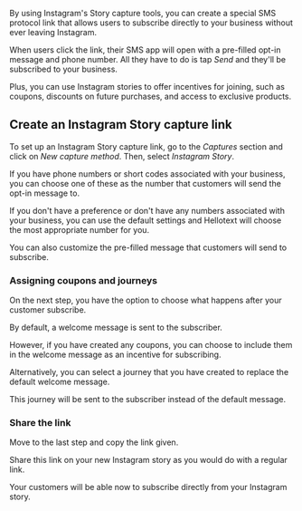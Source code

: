 By using Instagram's Story capture tools, you can create a special SMS protocol link that allows users to subscribe directly to your business without ever leaving Instagram. 

When users click the link, their SMS app will open with a pre-filled opt-in message and phone number. All they have to do is tap *Send* and they'll be subscribed to your business. 

Plus, you can use Instagram stories to offer incentives for joining, such as coupons, discounts on future purchases, and access to exclusive products.

## Create an Instagram Story capture link

To set up an Instagram Story capture link, go to the *Captures* section and click on *New capture method*. Then, select *Instagram Story*. 

If you have phone numbers or short codes associated with your business, you can choose one of these as the number that customers will send the opt-in message to. 

If you don't have a preference or don't have any numbers associated with your business, you can use the default settings and Hellotext will choose the most appropriate number for you. 

You can also customize the pre-filled message that customers will send to subscribe.

### Assigning coupons and journeys

On the next step, you have the option to choose what happens after your customer subscribe. 

By default, a welcome message is sent to the subscriber. 

However, if you have created any coupons, you can choose to include them in the welcome message as an incentive for subscribing. 

Alternatively, you can select a journey that you have created to replace the default welcome message. 

This journey will be sent to the subscriber instead of the default message.

### Share the link

Move to the last step and copy the link given.

Share this link on your new Instagram story as you would do with a regular link.

Your customers will be able now to subscribe directly from your Instagram story.